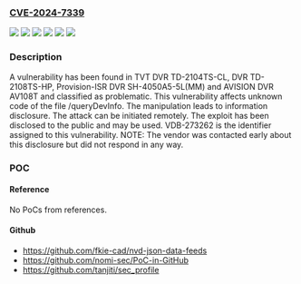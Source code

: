 ### [CVE-2024-7339](https://cve.mitre.org/cgi-bin/cvename.cgi?name=CVE-2024-7339)
![](https://img.shields.io/static/v1?label=Product&message=AVISION%20DVR%20AV108T&color=blue)
![](https://img.shields.io/static/v1?label=Product&message=DVR%20TD-2104TS-CL&color=blue)
![](https://img.shields.io/static/v1?label=Product&message=DVR%20TD-2108TS-HP&color=blue)
![](https://img.shields.io/static/v1?label=Product&message=Provision-ISR%20DVR%20SH-4050A5-5L(MM)&color=blue)
![](https://img.shields.io/static/v1?label=Version&message=%3D%201.3.3.20657B180918.D06.U2(4A41T)%20&color=brighgreen)
![](https://img.shields.io/static/v1?label=Vulnerability&message=CWE-200%20Information%20Disclosure&color=brighgreen)

### Description

A vulnerability has been found in TVT DVR TD-2104TS-CL, DVR TD-2108TS-HP, Provision-ISR DVR SH-4050A5-5L(MM) and AVISION DVR AV108T and classified as problematic. This vulnerability affects unknown code of the file /queryDevInfo. The manipulation leads to information disclosure. The attack can be initiated remotely. The exploit has been disclosed to the public and may be used. VDB-273262 is the identifier assigned to this vulnerability. NOTE: The vendor was contacted early about this disclosure but did not respond in any way.

### POC

#### Reference
No PoCs from references.

#### Github
- https://github.com/fkie-cad/nvd-json-data-feeds
- https://github.com/nomi-sec/PoC-in-GitHub
- https://github.com/tanjiti/sec_profile

